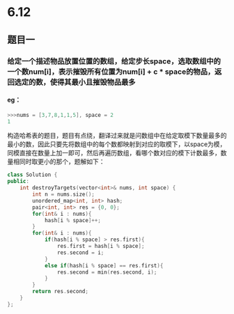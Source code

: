 # 6.12
## 题目一
### 给定一个描述物品放置位置的数组，给定步长space，选取数组中的一个数num[i]，表示摧毁所有位置为num[i] + c * space的物品，返回选定的数，使得其最小且摧毁物品最多
#### eg：
```c++
>>>nums = [3,7,8,1,1,5], space = 2
1
```
构造哈希表的题目，题目有点绕，翻译过来就是问数组中在给定取模下数量最多的最小的数，因此只要先将数组中的每个数都映射到对应的取模下，以space为模，同模直接在数量上加一即可，然后再遍历数组，看哪个数对应的模下计数最多，数量相同时取更小的那个，题解如下：
```c++
class Solution {
public:
    int destroyTargets(vector<int>& nums, int space) {
        int n = nums.size();
        unordered_map<int, int> hash;
        pair<int, int> res = {0, 0};
        for(int& i : nums){
            hash[i % space]++;
        }
        for(int& i : nums){
            if(hash[i % space] > res.first){
                res.first = hash[i % space];
                res.second = i;
            }
            else if(hash[i % space] == res.first){
                res.second = min(res.second, i);
            }
        }
        return res.second;
    }
};
```

<!--stackedit_data:
eyJoaXN0b3J5IjpbLTI4MzY1MTM3Niw2NzU1NTY3MTQsMTY5Mz
gwNzg1MV19
-->